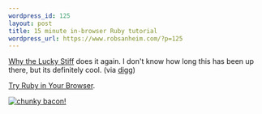 ```yaml
--- 
wordpress_id: 125
layout: post
title: 15 minute in-browser Ruby tutorial
wordpress_url: https://www.robsanheim.com/?p=125
---
```

<a href="https://whytheluckystiff.net/">Why the Lucky Stiff</a> does it again.  I don't know how long this has been up there, but its definitely cool.  (via <a href="https://digg.com">digg</a>)

<a href="https://tryruby.hobix.com/">Try Ruby in Your Browser</a>.

<a href="https://poignantguide.net/ruby/index.html"><img alt="chunky bacon!" src="https://poignantguide.net/ruby/i/the.foxes-4c.png"/></a>
